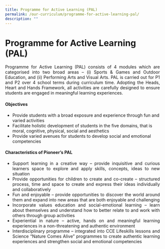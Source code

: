 ```yaml
---
title: Programme for Active Learning (PAL)
permalink: /our-curriculum/programme-for-active-learning-pal/
description: ""
---
```

# Programme for Active Learning (PAL)

<p align="Justify">Programme for Active Learning (PAL) consists of 4 modules which are categorised into two broad areas – (i) Sports & Games and Outdoor Education, and (ii) Performing Arts and Visual Arts.  PAL is carried out for P1 and P2 over 4 school terms during curriculum time. Adopting the Heads, Heart and Hands Framework, all activities are carefully designed to ensure students are engaged in meaningful learning experiences. </p>

#### Objectives

* Provide students with a broad exposure and experience through fun and varied activities
* Facilitate holistic development of students in the five domains, that is moral, cognitive, physical, social and aesthetics
* Provide varied avenues for students to develop social and emotional competencies

#### Characteristics of Pioneer’s PAL
<div align="Justify">
	
* Support learning in a creative way – provide inquisitive and curious learners space to explore and apply skills, concepts, ideas to new situation
* Provide opportunities for children to create and co-create – structured process, time and space to create and express their ideas individually and collaboratively
* Fun and enjoyable – provide opportunities to discover the world around them and expand into new areas that are both enjoyable and challenging
* Incorporate values education and social-emotional learning – learn about themselves and understand how to better relate to and work with others through group activities
* Experiential in nature – active, hands on and meaningful learning experiences in a non-threatening and authentic environment
* Interdisciplinary programme – integrated into CCE Lifeskills lessons and Science “Nature Comes Alive” programmes to create authentic learning experiences and strengthen social and emotional competencies
	</p>